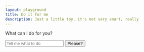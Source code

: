 ```yaml
---
layout: playground
title: Do it for me
description: Just a little toy, it's not very smart, really
---
```


What can I do for you?

<form id="doit">
  <input id="doit-input" type="text" placeholder="Tell me what to do">
  <button type="submit">Please?</button>
</form>

<script>
var form = document.getElementById('doit');
var input = document.getElementById('doit-input');

var image = document.createElement('img');
image.alt = 'GIF saying it is done';

var message = document.createElement('p');
message.textContent = '🎉it is done 🎉';

var images = [
  'https://media.giphy.com/media/Vh2AWuLGA1TX2MPGkn/giphy.gif',
  'https://media.giphy.com/media/3oKIPf3C7HqqYBVcCk/giphy.gif',
  'https://media.giphy.com/media/QMsS2IxP812wbn4WeE/giphy.gif',
  'https://media.giphy.com/media/QhmboW0R7eUbm/giphy.gif',
  'https://media.giphy.com/media/9g8PH1MbwTy4o/giphy.gif',
  'https://media.giphy.com/media/8UF0EXzsc0Ckg/giphy.gif',
  'https://media.giphy.com/media/52FcaTVc9Y1rk7q1NQ/giphy.gif',
  'https://media.giphy.com/media/d31w24psGYeekCZy/giphy.gif',
  'https://media.giphy.com/media/32aROMpuC7xqKdWbKO/giphy.gif',
];

form.addEventListener('submit', function (event) {
  event.preventDefault();
  form.replaceWith(message);
  var imageIndex = Math.floor(Math.random() * (images.length - 1));
  image.src = images[imageIndex];
  message.parentElement.appendChild(image);
});
</script>
